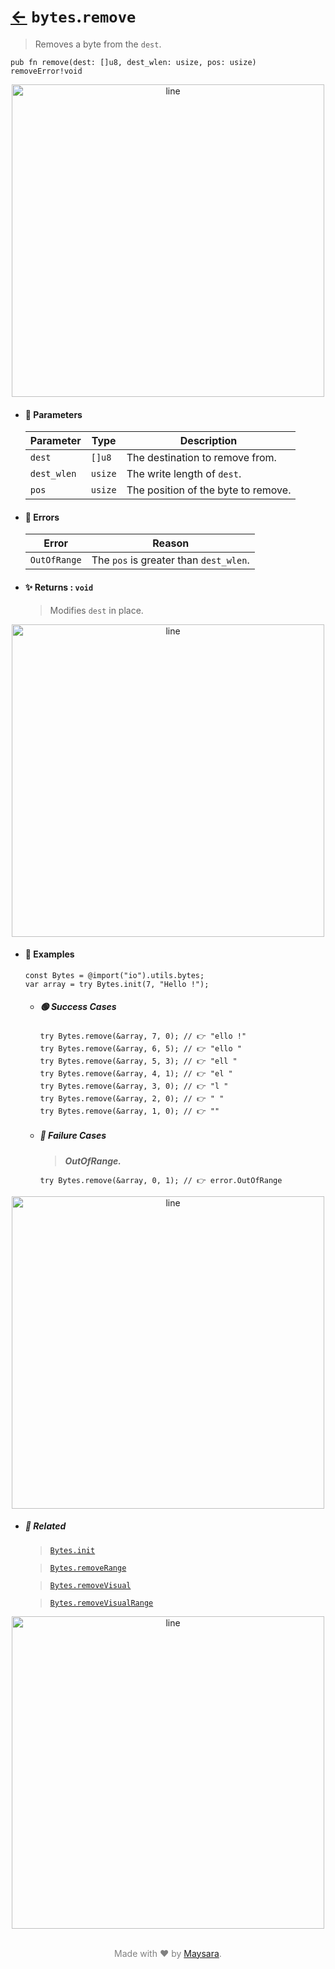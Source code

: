 # [←](../bytes.md) `bytes`.`remove`

> Removes a byte from the `dest`.

```zig
pub fn remove(dest: []u8, dest_wlen: usize, pos: usize) removeError!void
```


<div align="center">
<img src="https://raw.githubusercontent.com/Super-ZIG/io/refs/heads/main/dist/img/md/line.png" alt="line" style="width:500px;"/>
</div>

- #### 🧩 Parameters

    | Parameter   | Type    | Description                         |
    | ----------- | ------- | ----------------------------------- |
    | `dest`      | `[]u8`  | The destination to remove from.     |
    | `dest_wlen` | `usize` | The write length of `dest`.         |
    | `pos`       | `usize` | The position of the byte to remove. |

- #### 🚫 Errors

    | Error        | Reason                                 |
    | ------------ | -------------------------------------- |
    | `OutOfRange` | The `pos` is greater than `dest_wlen`. |

- #### ✨ Returns : `void`

    > Modifies `dest` in place.

<div align="center">
<img src="https://raw.githubusercontent.com/Super-ZIG/io/refs/heads/main/dist/img/md/line.png" alt="line" style="width:500px;"/>
</div>

- #### 🧪 Examples

    ```zig
    const Bytes = @import("io").utils.bytes;
    var array = try Bytes.init(7, "Hello !");
    ```

    - ##### 🟢 Success Cases

        ```zig
        try Bytes.remove(&array, 7, 0); // 👉 "ello !"
        try Bytes.remove(&array, 6, 5); // 👉 "ello "
        try Bytes.remove(&array, 5, 3); // 👉 "ell "
        try Bytes.remove(&array, 4, 1); // 👉 "el "
        try Bytes.remove(&array, 3, 0); // 👉 "l "
        try Bytes.remove(&array, 2, 0); // 👉 " "
        try Bytes.remove(&array, 1, 0); // 👉 ""
        ```

    - ##### 🔴 Failure Cases

        > **_OutOfRange._**

        ```zig
        try Bytes.remove(&array, 0, 1); // 👉 error.OutOfRange
        ```

<div align="center">
<img src="https://raw.githubusercontent.com/Super-ZIG/io/refs/heads/main/dist/img/md/line.png" alt="line" style="width:500px;"/>
</div>

- ##### 🔗 Related

  > [`Bytes.init`](./init.md)

  > [`Bytes.removeRange`](./removeRange.md)

  > [`Bytes.removeVisual`](./removeVisual.md)

  > [`Bytes.removeVisualRange`](./removeVisualRange.md)

<div align="center">
<img src="https://raw.githubusercontent.com/Super-ZIG/io/refs/heads/main/dist/img/md/line.png" alt="line" style="width:500px;"/>
</div>

<p align="center" style="color:grey;"><br />Made with ❤️ by <a href="http://github.com/maysara-elshewehy" target="blank">Maysara</a>.</p>